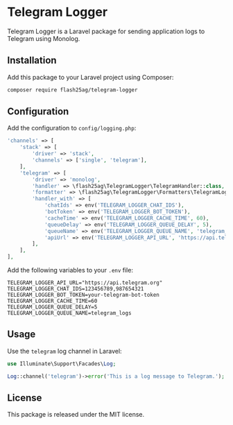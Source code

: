 # Telegram Logger

Telegram Logger is a Laravel package for sending application logs to Telegram using Monolog.

## Installation

Add this package to your Laravel project using Composer:

```sh
composer require flash25ag/telegram-logger
```

## Configuration

Add the configuration to `config/logging.php`:

```php
'channels' => [
    'stack' => [
        'driver' => 'stack',
        'channels' => ['single', 'telegram'],
    ],
    'telegram' => [
        'driver' => 'monolog',
        'handler' => \flash25ag\TelegramLogger\TelegramHandler::class,
        'formatter' => \flash25ag\TelegramLogger\Formatters\TelegramLogFormatter::class,
        'handler_with' => [
            'chatIds' => env('TELEGRAM_LOGGER_CHAT_IDS'),
            'botToken' => env('TELEGRAM_LOGGER_BOT_TOKEN'),
            'cacheTime' => env('TELEGRAM_LOGGER_CACHE_TIME', 60),
            'queueDelay' => env('TELEGRAM_LOGGER_QUEUE_DELAY', 5),
            'queueName' => env('TELEGRAM_LOGGER_QUEUE_NAME', 'telegram_logs'),
            'apiUrl' => env('TELEGRAM_LOGGER_API_URL', 'https://api.telegram.org'),
        ],
    ],
],
```

Add the following variables to your `.env` file:

```env
TELEGRAM_LOGGER_API_URL="https://api.telegram.org"
TELEGRAM_LOGGER_CHAT_IDS=123456789,987654321
TELEGRAM_LOGGER_BOT_TOKEN=your-telegram-bot-token
TELEGRAM_LOGGER_CACHE_TIME=60
TELEGRAM_LOGGER_QUEUE_DELAY=5
TELEGRAM_LOGGER_QUEUE_NAME=telegram_logs
```

## Usage

Use the `telegram` log channel in Laravel:

```php
use Illuminate\Support\Facades\Log;

Log::channel('telegram')->error('This is a log message to Telegram.');
```

## License

This package is released under the MIT license.